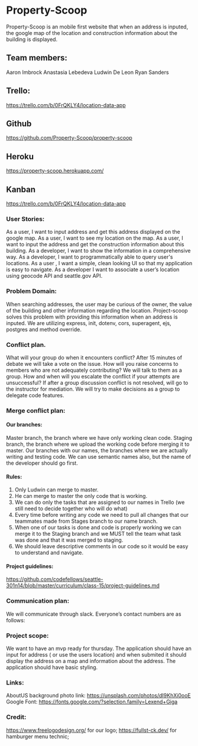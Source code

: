# Property-Scoop
 
Property-Scoop is an mobile first website that when an address is inputed, the google map of the location and construction information about the building is displayed.
 
## Team members:
Aaron Imbrock 
Anastasia Lebedeva
Ludwin De Leon 
Ryan Sanders 
 
## Trello:
https://trello.com/b/0FrQKLY4/location-data-app
 
## Github
https://github.com/Property-Scoop/property-scoop
 
## Heroku
https://property-scoop.herokuapp.com/
 
## Kanban
https://trello.com/b/0FrQKLY4/location-data-app
 
 
### User Stories:
 
As a user, I want to input address and get this address displayed on the google map.
As a user, I want to see my location on the map.
As a user, I want to input the address and get the construction information about this building.
As a developer, I want to show the information in a comprehensive way.
As a developer, I want to programmatically able to query user's locations.
As a user , I want a simple, clean looking UI so that my application is easy to navigate.
As a developer I want to associate a user’s location using geocode API and seattle.gov API.
 
### Problem Domain:
 
When searching addresses, the user may be curious of the owner, the value of the building and other information regarding the location. Project-scoop solves this problem with providing this information when an address is inputed. We are utilizing express, init, dotenv, cors, superagent, ejs, postgres and method override.
 
### Conflict plan.
What will your group do when it encounters conflict? After 15 minutes of debate we will take a vote on the issue.
How will you raise concerns to members who are not adequately contributing? We will talk to them as a group.
How and when will you escalate the conflict if your attempts are unsuccessful? If after a group discussion conflict is not resolved, will go to the instructor for mediation.
We will try to make decisions as a group to delegate code features.
 
### Merge conflict plan:
 
#### Our branches:
 
Master branch, the branch where we have only working clean code.
Staging branch, the branch where we upload the working code before merging it to master.
Our branches with our names, the branches where we are actually writing and testing code. We can use semantic names also, but the name of the developer should go first.
 
#### Rules:
 
1. Only Ludwin can merge to master.
2. He can merge to master the only code that is working.
3. We can do only the tasks that are assigned to our names in Trello (we still need to decide together who will do what)
4. Every time before writing any code we need to pull all changes that our teammates made from Stages branch to our name branch.
5. When one of our tasks is done and code is properly working we can merge it to the Staging branch and we MUST tell the team what task was done and that it was merged to staging.
6. We should leave descriptive comments in our code so it would be easy to understand and navigate.
 
#### Project guidelines:
https://github.com/codefellows/seattle-301n14/blob/master/curriculum/class-15/project-guidelines.md
 
### Communication plan: 
We will communicate through slack.
Everyone’s contact numbers are as follows:
 
### Project scope:

We want to have an mvp ready for thursday. The application should have an input for address ( or use the users location) and when submited it should display the address on a map and information about the address. The application should have basic styling.
 
### Links:
AboutUS background photo link: https://unsplash.com/photos/dI9KhXi0ooE
Google Font: https://fonts.google.com/?selection.family=Lexend+Giga

### Credit:
https://www.freelogodesign.org/  for our logo;
https://fullst-ck.dev/ for hamburger menu technic;

